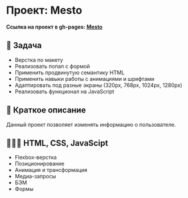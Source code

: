 # Проект: Mesto

**Ссылка на проект в gh-pages: [Mesto](https://togglenezt.github.io/mesto/)**

## 📖 Задача

- Верстка по макету
- Реализовать попап с формой
- Применить продвинутую семантику HTML
- Применить навыки работы с анимациями и шрифтами
- Адаптировать под разные экраны (320px, 768px, 1024px, 1280px)
- Реализовать функционал на JavaScript

## 📃 Краткое описание

Данный проект позволяет изменять информацию о пользователе.

## 👨🏻‍💻 HTML, CSS, JavaScipt

- Flexbox-верстка
- Позиционирование
- Анимация и трансформация
- Медиа-запросы
- БЭМ
- Формы